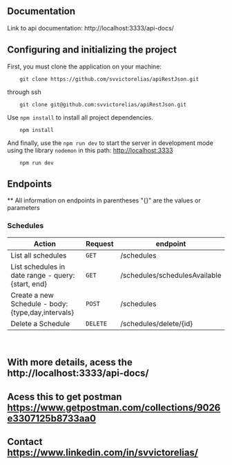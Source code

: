 ## Documentation 

Link to api documentation: http://localhost:3333/api-docs/

## Configuring and initializing the project

First, you must clone the application on your machine:

```
    git clone https://github.com/svvictorelias/apiRestJson.git
```

through ssh
```
    git clone git@github.com:svvictorelias/apiRestJson.git
```

Use `npm install` to install all project dependencies.

```
    npm install 
```

And finally, use the `npm run dev` to start the server in development mode using the library `nodemon` in this path: [http://localhost:3333](http://localhost:3333)
```
    npm run dev
```

## Endpoints

** All information on endpoints in parentheses "{}" are the values or parameters


<h3>
    Schedules
</h3>

| Action                                                                                                         | Request | endpoint                         | 
|--------------------------------------------------------------------------------------------------------------|------------|------------------------------|
| List all schedules                                                                                    | `GET`      | /schedules                       | 
| List schedules in date range - query: {start, end}                                                                                     | `GET`      | /schedules/schedulesAvailable                       | 
| Create a new Schedule - body: {type,day,intervals}                                                                                        | `POST`     | /schedules                       |
| Delete a Schedule                                                 | `DELETE`   | /schedules/delete/{id}     |

<br/>

## With more details, acess the http://localhost:3333/api-docs/
## Acess this to get postman https://www.getpostman.com/collections/9026e3307125b8733aa0

## Contact https://www.linkedin.com/in/svvictorelias/

